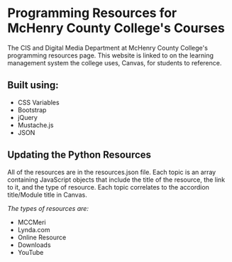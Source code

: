 # Programming Resources for McHenry County College's Courses
The CIS and Digital Media Department at McHenry County College's programming resources page. This website is linked to on the learning management system the college uses, Canvas, for students to reference.

## Built using:
* CSS Variables
* Bootstrap
* jQuery
* Mustache.js
* JSON

## Updating the Python Resources
All of the resources are in the resources.json file. Each topic is an array containing JavaScript objects that include the title of the resource, the link to it, and the type of resource. Each topic correlates to the accordion title/Module title in Canvas.

*The types of resources are:*
* MCCMeri
* Lynda.com
* Online Resource
* Downloads
* YouTube

